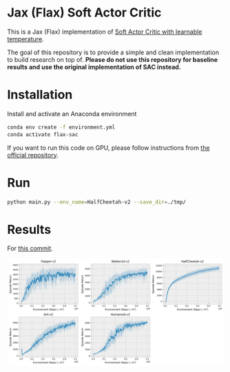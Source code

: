# Jax (Flax) Soft Actor Critic

This is a Jax (Flax) implementation of [Soft Actor Critic with learnable temperature](https://arxiv.org/abs/1812.05905).

The goal of this repository is to provide a simple and clean implementation to build research on top of. **Please do not use this repository for baseline results and use the original implementation of SAC instead.**

# Installation

Install and activate an Anaconda environment
```bash
conda env create -f environment.yml 
conda activate flax-sac
```

If you want to run this code on GPU, please follow instructions from [the official repository](https://github.com/google/jax).

# Run

```bash
python main.py --env_name=HalfCheetah-v2 --save_dir=./tmp/
```

# Results

For [this commit](https://github.com/ikostrikov/jax-sac/commit/8a188ca915d1f04b965a199f9b18551f33fdb0f7).

![gym](./images/results.png)
